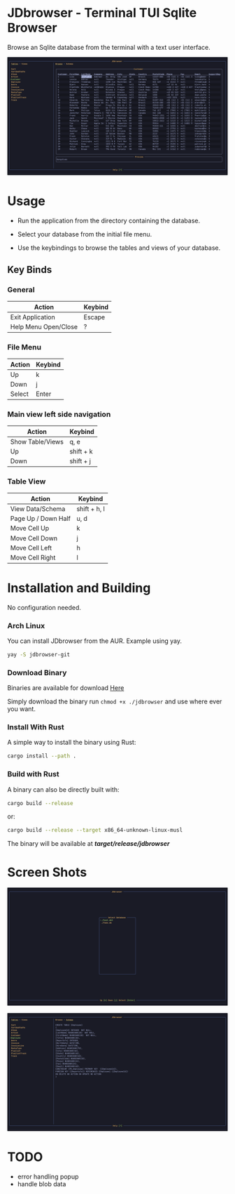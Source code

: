 # JDbrowser - Terminal TUI Sqlite Browser

Browse an Sqlite database from the terminal with a text user interface.

![table_view](docs/t_view.png) 

# Usage

- Run the application from the directory containing the database.

- Select your database from the initial file menu.

- Use the keybindings to browse the tables and views of your database.

## Key Binds

### General

| Action | Keybind |
| -------------- | --------------- |
| Exit Application                        | Escape      |
| Help Menu Open/Close | ?| 

### File Menu

| Action | Keybind |
| ------------- | -------------- |
| Up        |  k        |
| Down      |  j        |
| Select    |  Enter    |

### Main view left side navigation

| Action | Keybind |
| ------------- | -------------- |
| Show Table/Views        |  q, e        |
| Up        |  shift + k        |
| Down      |  shift + j        |

### Table View

| Action | Keybind |
| ------------- | -------------- |
| View Data/Schema        |  shift + h, l        |
| Page Up / Down Half |  u, d |  
| Move Cell Up | k    |
|    Move Cell Down | j |
| Move Cell Left| h |
| Move Cell Right | l |


# Installation and Building

No configuration needed.

### Arch Linux

You can install JDbrowser from the AUR. Example using yay.

```bash
yay -S jdbrowser-git
```

### Download Binary

Binaries are available for download [Here](https://github.com/Jkeyuk/JDbrowser/releases) 

Simply download the binary run `chmod +x ./jdbrowser` and use where ever you want.

### Install With Rust

A simple way to install the binary using Rust:

```bash
cargo install --path .
```

### Build with Rust

A binary can also be directly built with:

```bash
cargo build --release 
```

or:

```bash
cargo build --release --target x86_64-unknown-linux-musl 
```


The binary will be available at ***target/release/jdbrowser***

# Screen Shots

![file_menu](docs/f_view.png) 

![schema_view](docs/s_view.png) 

# TODO

- error handling popup
- handle blob data
